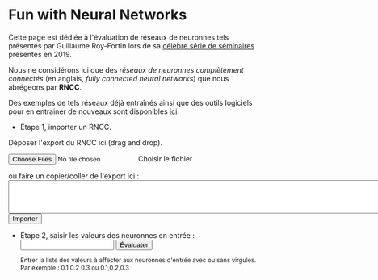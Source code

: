 <!DOCTYPE html>
<head>
  <title> Réseaux de neuronnes </title>
  <meta charset="UTF-8">
  <link rel="stylesheet" href="tuto.css">
</head>


Fun with Neural Networks
========================



Cette page est dédiée à l'évaluation de réseaux de neuronnes tels présentés 
par Guillaume Roy-Fortin lors de sa 
[célèbre série de séminaires](https://groyfortin.github.io/ml.html) présentés
en 2019.

Nous ne considérons ici que des _réseaux de neuronnes complètement connectés_
(en anglais, _fully connected neural networks_) que nous abrégeons par
__RNCC__.

Des exemples de tels réseaux déjà entraînés ainsi que des outils logiciels pour en entrainer de nouveaux sont disponibles [ici](https://github.com/xprov/NeuralNetwork).

 - Étape 1, importer un RNCC.

  <div id="drop-area">
  <form class="my-form">
  <p>Déposer l'export du RNCC ici (drag and drop).</p>
  <input type="file" id="fileElem" multiple accept="image/*" onchange="handleFiles(this.files)">
  <label class="button" for="fileElem">Choisir le fichier</label>
  </form>
  </div>
  <div id="copy-paste-area">
  ou faire un copier/coller de l'export ici :<br>
  <textarea id="importBox" rows="4" cols="100" wrap="off"> </textarea> 
  <br>
  <button id="importButton" onclick="importFCNN()">Importer</button> 
  </div>
  <div id="fcnn-display-area">
  </div>

 - Étape 2, saisir les valeurs des neuronnes en entrée : <input type="text" id="inputValues" >
   <button id="evaluateButton" onclick="evaluateFCNN()">Évaluater</button> 
   <br>
   <p style="font-size:12px">
   Entrer la liste des valeurs à affecter aux neuronnes d'entrée avec ou sans virgules. 
   Par exemple : 0.1 0.2 0.3 ou 0.1,0.2,0.3
   </p>
   <div id="output-display-area"></p>





<script src="tuto.js"></script>


